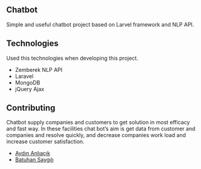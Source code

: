 ## Chatbot

Simple and useful chatbot project based on Larvel framework and NLP API.

## Technologies

Used this technologies when developing this project.
- Zemberek NLP API
- Laravel
- MongoDB
- jQuery Ajax

## Contributing

Chatbot supply companies and customers to get solution in most efficacy and fast way.  In these facilities chat bot’s aim is get data from customer and companies and resolve quickly, and decrease companies work load and increase customer satisfaction.

* [Aydın Anlıaçık](https://github.com/aydinanl)
* [Batuhan Saygılı](https://github.com/koust)
